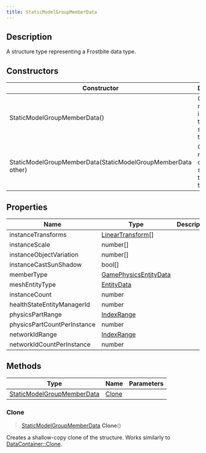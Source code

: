 ```yaml
---
title: StaticModelGroupMemberData
---
```

## Description

A structure type representing a Frostbite data type.

## Constructors

| Constructor                                                  | Description                                              |
| ------------------------------------------------------------ | -------------------------------------------------------- |
| StaticModelGroupMemberData()                                 | Create a new instance of this structure type.            |
| StaticModelGroupMemberData(StaticModelGroupMemberData other) | Create a reference copy of a structure of the same type. |

## Properties

| Name                        | Type                                                        | Description |
| --------------------------- | ----------------------------------------------------------- | ----------- |
| instanceTransforms          | [LinearTransform](/vext/ref/shared/class/lineartransform)\[\] |             |
| instanceScale               | number\[\]                                                  |             |
| instanceObjectVariation     | number\[\]                                                  |             |
| instanceCastSunShadow       | bool\[\]                                                    |             |
| memberType                  | [GamePhysicsEntityData](GamePhysicsEntityData)              |             |
| meshEntityType              | [EntityData](EntityData)                                    |             |
| instanceCount               | number                                                      |             |
| healthStateEntityManagerId  | number                                                      |             |
| physicsPartRange            | [IndexRange](IndexRange)                                    |             |
| physicsPartCountPerInstance | number                                                      |             |
| networkIdRange              | [IndexRange](IndexRange)                                    |             |
| networkIdCountPerInstance   | number                                                      |             |

## Methods

| Type                                                     | Name            | Parameters |
| -------------------------------------------------------- | --------------- | ---------- |
| [StaticModelGroupMemberData](StaticModelGroupMemberData) | [Clone](#clone) |            |

### Clone

> [StaticModelGroupMemberData](StaticModelGroupMemberData) **Clone**()

Creates a shallow-copy clone of the structure. Works similarly to [DataContainer::Clone](/vext/ref/shared/class/datacontainer#clone).
